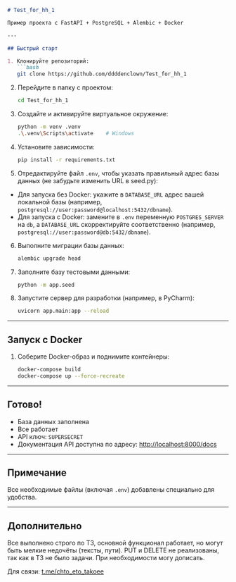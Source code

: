 ````markdown
# Test_for_hh_1

Пример проекта с FastAPI + PostgreSQL + Alembic + Docker

---

## Быстрый старт

1. Клонируйте репозиторий:
   ```bash
   git clone https://github.com/ddddenclown/Test_for_hh_1
````

2. Перейдите в папку с проектом:

   ```bash
   cd Test_for_hh_1
   ```

3. Создайте и активируйте виртуальное окружение:

   ```bash
   python -m venv .venv
   .\.venv\Scripts\activate    # Windows
   ```

4. Установите зависимости:

   ```bash
   pip install -r requirements.txt
   ```

5. Отредактируйте файл `.env`, чтобы указать правильный адрес базы данных (не забудьте изменить URL в seed.py):

- Для запуска без Docker: укажите в `DATABASE_URL` адрес вашей локальной базы (например, `postgresql://user:password@localhost:5432/dbname`).
- Для запуска с Docker: замените в `.env` переменную `POSTGRES_SERVER` на `db`, а `DATABASE_URL` скорректируйте соответственно (например, `postgresql://user:password@db:5432/dbname`).


6. Выполните миграции базы данных:

   ```bash
   alembic upgrade head
   ```

7. Заполните базу тестовыми данными:

   ```bash
   python -m app.seed
   ```

8. Запустите сервер для разработки (например, в PyCharm):

   ```bash
   uvicorn app.main:app --reload
   ```

---

## Запуск с Docker

1. Соберите Docker-образ и поднимите контейнеры:

   ```bash
   docker-compose build
   docker-compose up --force-recreate
   ```

---

## Готово!

* База данных заполнена
* Все работает
* API ключ: `SUPERSECRET`
* Документация API доступна по адресу:
  [http://localhost:8000/docs](http://localhost:8000/docs)

---

## Примечание

Все необходимые файлы (включая `.env`) добавлены специально для удобства.

---

## Дополнительно

Все выполнено строго по ТЗ, основной функционал работает, но могут быть мелкие недочёты (тексты, пути).
PUT и DELETE не реализованы, так как в ТЗ не было задачи. При необходимости могу дописать.

Для связи: [t.me/chto\_eto\_takoee](https://t.me/chto_eto_takoee)
